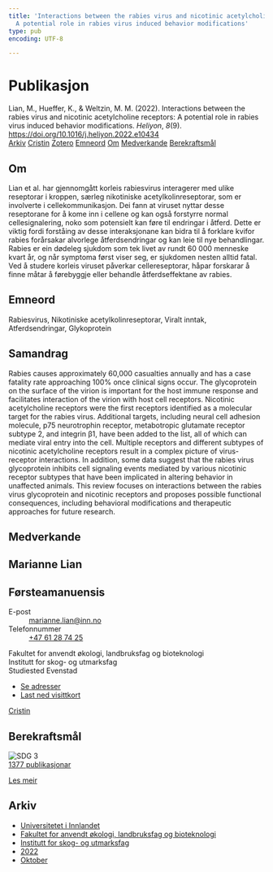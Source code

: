 ```yaml
---
title: 'Interactions between the rabies virus and nicotinic acetylcholine receptors:
  A potential role in rabies virus induced behavior modifications'
type: pub
encoding: UTF-8

---
```

<h1>Publikasjon</h1>
<article id="csl-bib-container-IXLAPQRG" class="csl-bib-container">
  <div class="csl-bib-body"> <div class="csl-entry">Lian, M., Hueffer, K., &#38; Weltzin, M. M. (2022). Interactions between the rabies virus and nicotinic acetylcholine receptors: A potential role in rabies virus induced behavior modifications. <i>Heliyon</i>, <i>8</i>(9). <a href="https://doi.org/10.1016/j.heliyon.2022.e10434">https://doi.org/10.1016/j.heliyon.2022.e10434</a></div> </div>
  <div class="csl-bib-buttons">
    <a href="#taxonomy-article-IXLAPQRG" alt="archive" class="csl-bib-button">Arkiv</a>
    <a href="https://app.cristin.no/results/show.jsf?id=2064037" alt="Cristin" class="csl-bib-button">Cristin</a>
    <a href="http://zotero.org/groups/5881554/items/IXLAPQRG" alt="Zotero" class="csl-bib-button">Zotero</a>
    <a href="#keywords-article-IXLAPQRG" alt="keywords" class="csl-bib-button">Emneord</a>
    <a href="#about-article-IXLAPQRG" alt="about_pub" class="csl-bib-button">Om</a>
    <a href="#contributors-article-IXLAPQRG" alt="contributors" class="csl-bib-button">Medverkande</a>
    <a href="#sdg-article-IXLAPQRG" alt="sdg" class="csl-bib-button">Berekraftsmål</a>
  </div>
  <div id="csl-bib-meta-container-IXLAPQRG"></div>
</article>
<div id="csl-bib-meta-IXLAPQRG" class="csl-bib-meta">
  <article id="about-article-IXLAPQRG" class="about_pub-article">
    <h1>Om</h1>
    Lian et al. har gjennomgått korleis rabiesvirus interagerer med ulike reseptorar i kroppen, særleg nikotiniske acetylkolinreseptorar, som er involverte i cellekommunikasjon. Dei fann at viruset nyttar desse reseptorane for å kome inn i cellene og kan også forstyrre normal cellesignalering, noko som potensielt kan føre til endringar i åtferd. Dette er viktig fordi forståing av desse interaksjonane kan bidra til å forklare kvifor rabies forårsakar alvorlege åtferdsendringar og kan leie til nye behandlingar. Rabies er ein dødeleg sjukdom som tek livet av rundt 60 000 menneske kvart år, og når symptoma først viser seg, er sjukdomen nesten alltid fatal. Ved å studere korleis viruset påverkar cellereseptorar, håpar forskarar å finne måtar å førebyggje eller behandle åtferdseffektane av rabies.
  </article>
  <article id="keywords-article-IXLAPQRG" class="keywords-article">
    <h1>Emneord</h1>
    Rabiesvirus, Nikotiniske acetylkolinreseptorar, Viralt inntak, Atferdsendringar, Glykoprotein
  </article>
  <article id="abstract-article-IXLAPQRG" class="abstract-article">
    <h1>Samandrag</h1>
    Rabies causes approximately 60,000 casualties annually and has a case fatality rate approaching 100% once clinical signs occur. The glycoprotein on the surface of the virion is important for the host immune response and facilitates interaction of the virion with host cell receptors. Nicotinic acetylcholine receptors were the first receptors identified as a molecular target for the rabies virus. Additional targets, including neural cell adhesion molecule, p75 neurotrophin receptor, metabotropic glutamate receptor subtype 2, and integrin β1, have been added to the list, all of which can mediate viral entry into the cell. Multiple receptors and different subtypes of nicotinic acetylcholine receptors result in a complex picture of virus-receptor interactions. In addition, some data suggest that the rabies virus glycoprotein inhibits cell signaling events mediated by various nicotinic receptor subtypes that have been implicated in altering behavior in unaffected animals. This review focuses on interactions between the rabies virus glycoprotein and nicotinic receptors and proposes possible functional consequences, including behavioral modifications and therapeutic approaches for future research.
  </article>
  <article id="contributors-article-IXLAPQRG" class="contributors-article">
    <h1>Medverkande</h1>
    <div class="personas"> <div class="vrtx-hinn-person-card"> <div class="photo"> <i class="lar la-user-circle missing-person"></i> </div> <div class="info"> <hgroup><h1>Marianne Lian</h1> <h2>Førsteamanuensis</h2> </hgroup><dl> <dt>E-post</dt> <dd> <a href="mailto:marianne.lian@inn.no">marianne.lian@inn.no</a> </dd> <dt>Telefonnummer</dt> <dd><a href="tel:+4761287425"> +47 61 28 74 25 </a></dd> </dl> <p> Fakultet for anvendt økologi, landbruksfag og bioteknologi<br> Institutt for skog- og utmarksfag<br> Studiested Evenstad </p> <ul class="vrtx-hinn-links"> <li><a href="https://www.inn.no/finn-en-ansatt/marianne-lian.html#vrtx-hinn-addresses">Se adresser</a></li> <li><a href="https://www.inn.no/finn-en-ansatt/marianne-lian.html?vrtx=vcf">Last ned visittkort</a></li> </ul> </div> </div> <a href="https://app.cristin.no/persons/show.jsf?id=583131" alt="Cristin URL" class="personas-cristin">Cristin</a> </div>
  </article>
  <article id="sdg-article-IXLAPQRG" class="sdg-article">
    <h1>Berekraftsmål</h1>
    <div class="sdg-container"><div id="sdg3" class="sdg">
        <img src="{{< params subfolder >}}images/sdg/sdg03_nn.png" class="image" alt="SDG 3">
        <div class="sdg-overlay">
          <a href="{{< params subfolder >}}nn/archive/?sdg=3#archive" class="sdg-publication-count"><span>1377</span> publikasjonar</a>
          <p><a href="https://fn.no/om-fn/fns-baerekraftsmaal/god-helse-og-livskvalitet?lang=nno-NO" class="sdg-read-more">Les meir</a></p>
        </div>
      </div></div>
  </article>
  <article id="taxonomy-article-IXLAPQRG" class="taxonomy-article">
    <h1>Arkiv</h1>
    <ul>
      <li><a href="{{< params subfolder >}}nn/archive/?key=3DCRN523">Universitetet i Innlandet</a></li>
      <li><a href="{{< params subfolder >}}nn/archive/?key=T77LXH6D">Fakultet for anvendt økologi, landbruksfag og bioteknologi</a></li>
      <li><a href="{{< params subfolder >}}nn/archive/?key=7TRARPE3">Institutt for skog- og utmarksfag</a></li>
      <li><a href="{{< params subfolder >}}nn/archive/?key=H9K9UC39">2022</a></li>
      <li><a href="{{< params subfolder >}}nn/archive/?key=D6AN988W">Oktober</a></li>
    </ul>
  </article>
</div>
